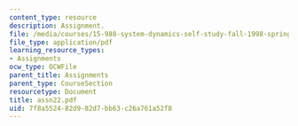 ```yaml
---
content_type: resource
description: Assignment.
file: /media/courses/15-988-system-dynamics-self-study-fall-1998-spring-1999/7f8a552482d982d7bb63c26a761a52f8_assn22.pdf
file_type: application/pdf
learning_resource_types:
- Assignments
ocw_type: OCWFile
parent_title: Assignments
parent_type: CourseSection
resourcetype: Document
title: assn22.pdf
uid: 7f8a5524-82d9-82d7-bb63-c26a761a52f8
---
```

